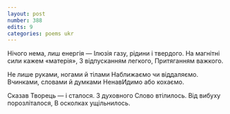 ```yaml
---
layout: post
number: 388
edits: 9
categories: poems ukr
---
```


Нічого нема, лиш енергія —
Ілюзія газу, рідини і твердого.
На магнітні сили кажем «матерія»,
З відпусканням легкого,
Притяганням важкого.

Не лише руками, ногами й тілами
Наближаємо чи віддаляємо.
Вчинками, словами й думками
НенавИдимо або кохаємо.

Сказав Творець — і сталося. 
З духовного Слово втілилось. 
Від вибуху порозліталося,
В осколках ущільнилось.
